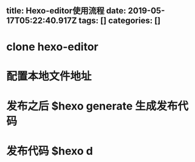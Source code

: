 title: Hexo-editor使用流程
date: 2019-05-17T05:22:40.917Z
tags: []
categories: []
---
# clone hexo-editor

# 配置本地文件地址

# 发布之后 $hexo generate 生成发布代码

# 发布代码 $hexo d